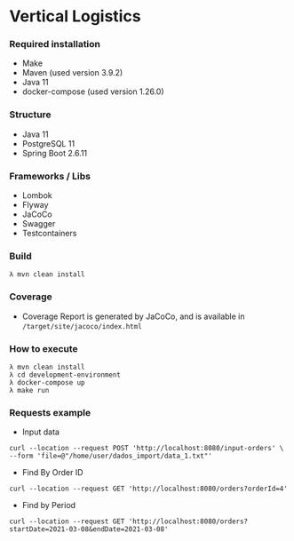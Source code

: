 # Vertical Logistics

### Required installation
* Make 
* Maven (used version 3.9.2)
* Java 11
* docker-compose (used version 1.26.0)

### Structure
* Java 11
* PostgreSQL 11
* Spring Boot 2.6.11

### Frameworks / Libs
* Lombok
* Flyway
* JaCoCo
* Swagger
* Testcontainers

### Build

```shell
λ mvn clean install
```

### Coverage
* Coverage Report is generated by JaCoCo, and is available in `/target/site/jacoco/index.html`

### How to execute
```shell
λ mvn clean install
λ cd development-environment
λ docker-compose up
λ make run
```

### Requests example

* Input data

```shell
curl --location --request POST 'http://localhost:8080/input-orders' \
--form 'file=@"/home/user/dados_import/data_1.txt"'
```

* Find By Order ID

```shell
curl --location --request GET 'http://localhost:8080/orders?orderId=4'
```

* Find by Period

```shell
curl --location --request GET 'http://localhost:8080/orders?startDate=2021-03-08&endDate=2021-03-08'
```
